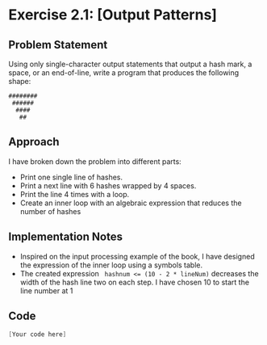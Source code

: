 # Exercise 2.1: [Output Patterns]

## Problem Statement
Using only single-character output statements that output a hash mark, a
space, or an end-of-line, write a program that produces the following shape:
 ```
 ########   
  ######   
   ####  
    ##
```
## Approach
I have broken down the problem into different parts:
* Print one single line of hashes. 
* Print a next line with 6 hashes wrapped by 4 spaces.
* Print the line 4 times with a loop.
* Create an inner loop with an algebraic expression that reduces the number of hashes 
## Implementation Notes
* Inspired on the input processing example of the book, I have designed the expression of the inner loop using a symbols table.
* The created expression ``` hashnum <= (10 - 2 * lineNum)``` decreases the width of the hash line two on each step. I have chosen 10 to start the line number at 1

## Code
```cpp
[Your code here]